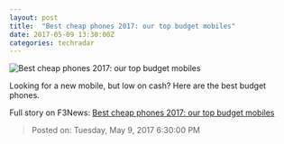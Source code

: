 ```yaml
---
layout: post
title:  "Best cheap phones 2017: our top budget mobiles"
date: 2017-05-09 13:30:00Z
categories: techradar
---
```


![Best cheap phones 2017: our top budget mobiles](http://cdn.mos.cms.futurecdn.net/oFQn7Z5npUQzDz5Q2fDb8k-1200-80.jpg)

Looking for a new mobile, but low on cash? Here are the best budget phones.


Full story on F3News: [Best cheap phones 2017: our top budget mobiles](http://www.f3nws.com/n/U3m4x)

> Posted on: Tuesday, May 9, 2017 6:30:00 PM
